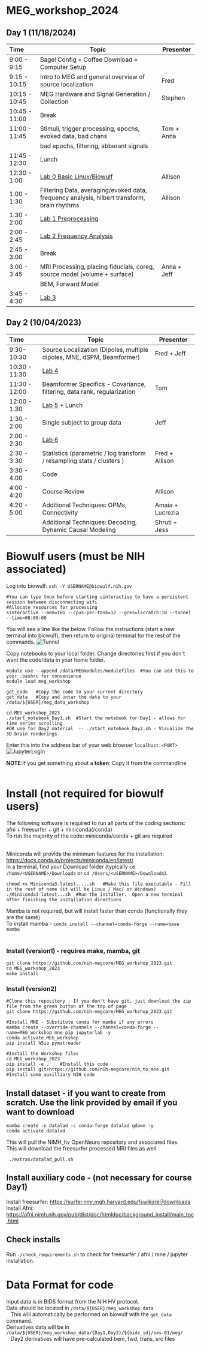# MEG_workshop_2024  

## Day 1 (11/18/2024)
| Time  | Topic | Presenter |
| :---- | ---- | ---- |
| 9:00 - 9:15 | Bagel Config + Coffee Download + Computer Setup |
| 9:15 - 10:15 | Intro to MEG and general overview of source localization | Fred |
| 10:15 - 10:45 | MEG Hardware and Signal Generation / Collection | Stephen | 
| 10:45 - 11:00 | Break
| 11:00 - 11:45 | Stimuli, trigger processing, epochs, evoked data, bad chans | Tom + Anna |
|  |  bad epochs, filtering, abberant signals | 
| 11:45 - 12:30 | Lunch  
| 12:30 - 1:00 | [Lab 0 Basic Linux/Biowulf]() | Allison | 
| 1:00 - 1:30 | Filtering Data, averaging/evoked data, frequency analysis, hilbert transform, brain rhythms | Allison | 
| 1:30 - 2:00 | [Lab 1 Preprocessing](https://github.com/nih-megcore/NIMH_MEG_workshop/blob/main/Day1/Lab1_preprocessing.ipynb) | 
| 2:00 - 2:45 | [Lab 2 Frequency Analysis](https://github.com/nih-megcore/MEG_workshop_2023/blob/main/Day1/Lab2_frequency_analysis.ipynb) |
| 2:45 - 3:00 | Break | 
| 3:00 - 3:45 | MRI Processing, placing fiducials, coreg, source model (volume + surface) | Anna + Jeff |
| | BEM, Forward Model | 
| 3:45 - 4:30 | [Lab 3](https://github.com/nih-megcore/MEG_workshop_2023/blob/main/Day1/Lab3_MRI_processing.ipynb) |

## Day 2 (10/04/2023)
| Time  | Topic | Presenter |
| :---- | ---- | ---- |
| 9:30-10:30 | Source Localization (Dipoles, multiple dipoles, MNE, dSPM, Beamformer) | Fred + Jeff | 
| 10:30 - 11:30 | [Lab 4](https://github.com/nih-megcore/MEG_workshop_2023/blob/main/Day2/Lab4_SourceLocalization.ipynb) | 
| 11:30 - 12:00 | Beamformer Specifics - Covariance, filtering, data rank, regularization | Tom |
| 12:00 - 1:30| [Lab 5](https://github.com/nih-megcore/MEG_workshop_2023/blob/main/Day2/Lab5_Beamforming.ipynb) + Lunch |
| 1:30 - 2:00 | Single subject to group data | Jeff |
| 2:00 - 2:30 | [Lab 6](https://github.com/nih-megcore/MEG_workshop_2023/blob/main/Day2/Lab6_MakingGroupData.ipynb)  |
| 2:30 - 3:30 | Statistics (parametric / log transform / resampling stats / clusters ) | Fred + Allison |
| 3:30 - 4:00 | Code | 
| 4:00 - 4:20 | Course Review | Allison |
| 4:20 - 5:00 | Additional Techniques: OPMs,  Connectivity | Amaia + Lucrezia |
| | Additional Techniques: Decoding, Dynamic Causal Modeling | Shruti + Jess |

# Biowulf users (must be NIH associated)
Log into biowulf:  `ssh -Y USERNAME@biowulf.nih.gov`
```
#You can type tmux before starting sinteractive to have a persistent session between disconnecting wifi
#Allocate resources for processing
sinteractive --mem=16G --cpus-per-task=12 --gres=lscratch:10 --tunnel --time=08:00:00
```
You will see a line like the below. Follow the instructions (start a new terminal into biowulf), then return to original terminal for the rest of the commands.
![Tunnel](extras/images/tunnel_prompt.png)

Copy notebooks to your local folder.  Change directories first if you don't want the code/data in your home folder.
```
module use --append /data/MEGmodules/modulefiles  #You can add this to your .bashrc for convenience
module load meg_workshop

get_code   #Copy the code to your current directory
get_data   #Copy and untar the data to your /data/${USER}/meg_data_workshop

cd MEG_workshop_2023
./start_notebook_Day1.sh  #Start the notebook for Day1 - allows for time series scrolling
#OR use for Day2 material  -- ./start_notebook_Day2.sh - Visualize the 3D brain renderings
```

Enter this into the address bar of your web browser `localhost:<PORT>` <br>
![JupyterLogin](extras/images/Jupyter_login.png)

**NOTE**:If you get something about a **token**: Copy it from the commandline<br><br>

# Install (not required for biowulf users)
The following software is required to run all parts of the coding sections: afni + freesurfer + git + miniconda(/conda) <br>
To run the majority of the code: miniconda/conda + git are required <br><br>

Miniconda will provide the minimum features for the installation:<br>
https://docs.conda.io/projects/miniconda/en/latest/    <br>
In a terminal, find your Download folder (typically `cd /home/<USERNAME>/Downloads`  or `cd /Users/<USERNAME>/Downloads`).  <br>
```
chmod +x Miniconda3-latest.....sh   #Make this file executable - Fill in the rest of name (it will be Linux / Mac/ or Windows)
./Miniconda3-latest...sh  #Run the installer.  Open a new terminal after finishing the installation directions
```

Mamba is not required, but will install faster than conda (functionally they are the same) <br>
To install mamba - `conda install --channel=conda-forge --name=base mamba`
<br><br>
### Install (version1) - requires make, mamba, git
```
git clone https://github.com/nih-megcore/MEG_workshop_2023.git
cd MEG_workshop_2023
make install 
```

### Install (version2) 
```
#Clone this repository - If you don't have git, just download the zip file from the green button at the top of page
git clone https://github.com/nih-megcore/MEG_workshop_2023.git

#Install MNE - Substitute conda for mamba if any errors
mamba create --override-channels --channel=conda-forge --name=MEG_workshop mne pip jupyterlab -y
conda activate MEG_workshop
pip install h5io pymatreader

#Install the Workshop files
cd MEG_workshop_2023
pip install -e .    #Install this code
pip install git+https://github.com/nih-megcore/nih_to_mne.git  #Install some auxilliary NIH code
```

## Install dataset - if you want to create from scratch.  Use the link provided by email if you want to download
```
mamba create -n datalad -c conda-forge datalad gdown -y
conda activate datalad
```
This will pull the NIMH_hv OpenNeuro repository and associated files. <br>
This will download the freesurfer processed MRI files as well
```
 ./extras/datalad_pull.sh
```

## Install auxiliary code - (not necessary for course Day1)
Install freesurfer: https://surfer.nmr.mgh.harvard.edu/fswiki/rel7downloads <br>
Install Afni: https://afni.nimh.nih.gov/pub/dist/doc/htmldoc/background_install/main_toc.html <br>


## Check installs
Run `./check_requirements.sh` to check for freesurfer / afni / mne / jupyter installation.

# Data Format for code
Input data is in BIDS format from the NIH HV protocol. <br>
Data should be located in `/data/${USER}/meg_workshop_data` <br>
&nbsp;&nbsp; This will automatically be performed on biowulf with the `get_data` command. <br>
Derivatives data will be in `/data/${USER}/meg_workshop_data/{Day1,Day2}/${bids_id}/ses-01/meg/` <br>
&nbsp;&nbsp; Day2 derivatives will have pre-calculated bem, fwd, trans, src files <br>
